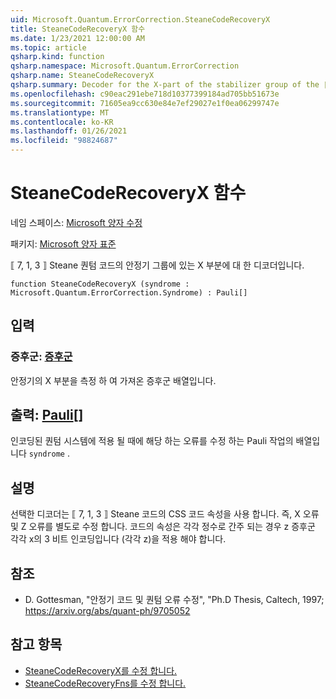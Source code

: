```yaml
---
uid: Microsoft.Quantum.ErrorCorrection.SteaneCodeRecoveryX
title: SteaneCodeRecoveryX 함수
ms.date: 1/23/2021 12:00:00 AM
ms.topic: article
qsharp.kind: function
qsharp.namespace: Microsoft.Quantum.ErrorCorrection
qsharp.name: SteaneCodeRecoveryX
qsharp.summary: Decoder for the X-part of the stabilizer group of the ⟦7, 1, 3⟧ Steane quantum code.
ms.openlocfilehash: c90eac291ebe718d10377399184ad705bb51673e
ms.sourcegitcommit: 71605ea9cc630e84e7ef29027e1f0ea06299747e
ms.translationtype: MT
ms.contentlocale: ko-KR
ms.lasthandoff: 01/26/2021
ms.locfileid: "98824687"
---
```

# <a name="steanecoderecoveryx-function"></a>SteaneCodeRecoveryX 함수

네임 스페이스: [Microsoft 양자 수정](xref:Microsoft.Quantum.ErrorCorrection)

패키지: [Microsoft 양자 표준](https://nuget.org/packages/Microsoft.Quantum.Standard)


⟦ 7, 1, 3 ⟧ Steane 퀀텀 코드의 안정기 그룹에 있는 X 부분에 대 한 디코더입니다.

```qsharp
function SteaneCodeRecoveryX (syndrome : Microsoft.Quantum.ErrorCorrection.Syndrome) : Pauli[]
```


## <a name="input"></a>입력

### <a name="syndrome--syndrome"></a>증후군: [증후군](xref:Microsoft.Quantum.ErrorCorrection.Syndrome)

안정기의 X 부분을 측정 하 여 가져온 증후군 배열입니다.



## <a name="output--pauli"></a>출력: [Pauli](xref:microsoft.quantum.lang-ref.pauli)[]

인코딩된 퀀텀 시스템에 적용 될 때에 해당 하는 오류를 수정 하는 Pauli 작업의 배열입니다 `syndrome` .

## <a name="remarks"></a>설명

선택한 디코더는 ⟦ 7, 1, 3 ⟧ Steane 코드의 CSS 코드 속성을 사용 합니다. 즉, X 오류 및 Z 오류를 별도로 수정 합니다. 코드의 속성은 각각 정수로 간주 되는 경우 z 증후군 각각 x의 3 비트 인코딩입니다 (각각 z)을 적용 해야 합니다.

## <a name="references"></a>참조

- D. Gottesman, "안정기 코드 및 퀀텀 오류 수정", "Ph.D Thesis, Caltech, 1997; https://arxiv.org/abs/quant-ph/9705052

## <a name="see-also"></a>참고 항목

- [SteaneCodeRecoveryX를 수정 합니다.](xref:Microsoft.Quantum.ErrorCorrection.SteaneCodeRecoveryX)
- [SteaneCodeRecoveryFns를 수정 합니다.](xref:Microsoft.Quantum.ErrorCorrection.SteaneCodeRecoveryFns)